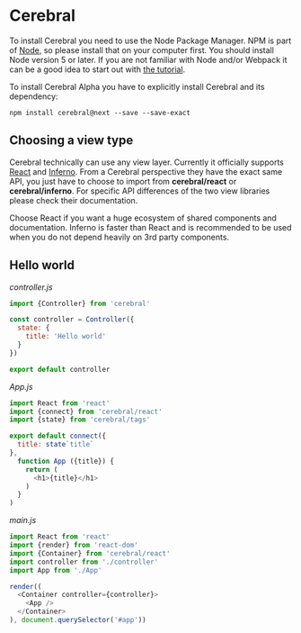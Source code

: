 # Cerebral

To install Cerebral you need to use the Node Package Manager. NPM is part of [Node](https://nodejs.org/en/), so please install that on your computer first. You should install Node version 5 or later. If you are not familiar with Node and/or Webpack it can be a good idea to start out with [the tutorial](../tutorial/01_introduction.html).

To install Cerebral Alpha you have to explicitly install Cerebral and its dependency:

`npm install cerebral@next --save --save-exact`


## Choosing a view type
Cerebral technically can use any view layer. Currently it officially supports [React](https://facebook.github.io/react/) and [Inferno](http://infernojs.org/). From a Cerebral perspective they have the exact same API, you just have to choose to import from **cerebral/react** or **cerebral/inferno**. For specific API differences of the two view libraries please check their documentation.

Choose React if you want a huge ecosystem of shared components and documentation. Inferno is faster than React and is recommended to be used when you do not depend heavily on 3rd party components.

## Hello world
*controller.js*
```js
import {Controller} from 'cerebral'

const controller = Controller({
  state: {
    title: 'Hello world'
  }
})

export default controller
```

*App.js*
```js
import React from 'react'
import {connect} from 'cerebral/react'
import {state} from 'cerebral/tags'

export default connect({
  title: state`title`
},
  function App ({title}) {
    return (
      <h1>{title}</h1>
    )
  }
)
```

*main.js*
```js
import React from 'react'
import {render} from 'react-dom'
import {Container} from 'cerebral/react'
import controller from './controller'
import App from './App'

render((
  <Container controller={controller}>
    <App />
  </Container>
), document.querySelector('#app'))
```
